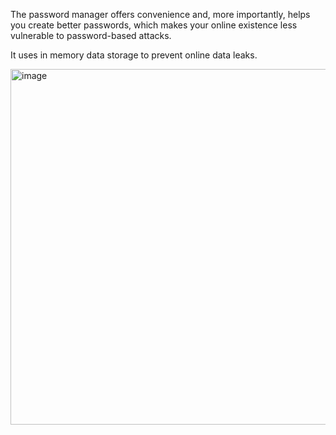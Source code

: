 The password manager offers convenience and, more importantly, helps you create better passwords, which makes your online existence less vulnerable to password-based attacks. 

It uses in memory data storage to prevent online data leaks.

<img width="569" alt="image" src="https://github.com/SerikMeiirbek/password-manager/assets/33642388/63ff70c7-99ff-4833-92b6-7ee5a970f674">

